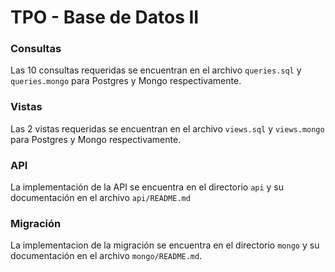 # TPO - Base de Datos II

### Consultas
Las 10 consultas requeridas se encuentran en el archivo `queries.sql` y `queries.mongo` para Postgres y Mongo respectivamente.

### Vistas
Las 2 vistas requeridas se encuentran en el archivo `views.sql` y `views.mongo` para Postgres y Mongo respectivamente.

### API
La implementación de la API se encuentra en el directorio `api` y su documentación en el archivo `api/README.md`

### Migración
La implementacion de la migración se encuentra en el directorio `mongo` y su documentación en el archivo `mongo/README.md`.
